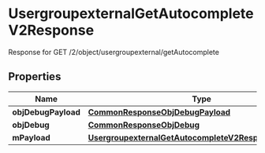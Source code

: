 

# UsergroupexternalGetAutocompleteV2Response

Response for GET /2/object/usergroupexternal/getAutocomplete

## Properties

| Name | Type | Description | Notes |
|------------ | ------------- | ------------- | -------------|
|**objDebugPayload** | [**CommonResponseObjDebugPayload**](CommonResponseObjDebugPayload.md) |  |  |
|**objDebug** | [**CommonResponseObjDebug**](CommonResponseObjDebug.md) |  |  [optional] |
|**mPayload** | [**UsergroupexternalGetAutocompleteV2ResponseMPayload**](UsergroupexternalGetAutocompleteV2ResponseMPayload.md) |  |  |



